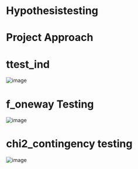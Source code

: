 # Hypothesistesting
# Project Approach
# ttest_ind
![image](https://github.com/Manichandachiever1/Hypothesistesting/assets/127472257/fdc31cd4-3374-4781-88d0-5364dc75bd40)
# f_oneway Testing
![image](https://github.com/Manichandachiever1/Hypothesistesting/assets/127472257/a75acf51-7dc7-4b02-9b07-e552cd6ee4ac)
# chi2_contingency testing
![image](https://github.com/Manichandachiever1/Hypothesistesting/assets/127472257/680eba8d-6baa-49ac-b1af-3d1f575e7992)
